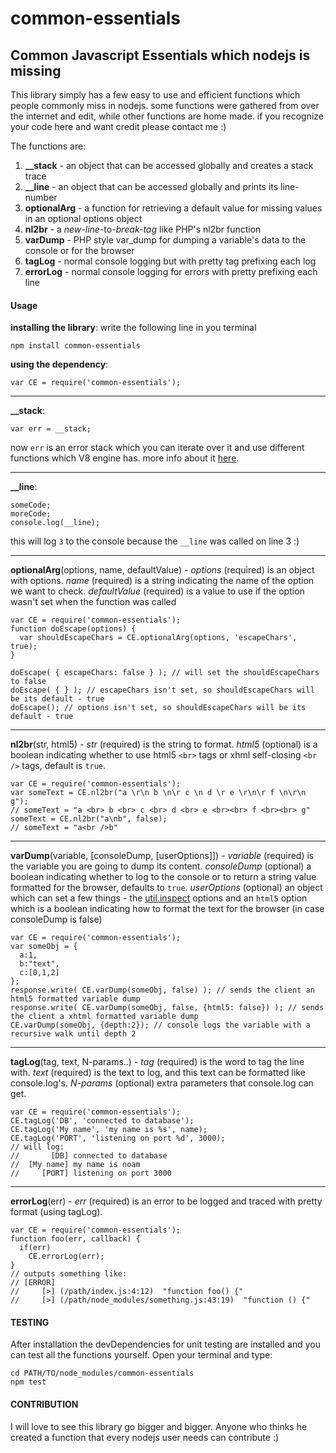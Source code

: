 # common-essentials
## Common Javascript Essentials which nodejs is missing
This library simply has a few easy to use and efficient functions which people commonly miss in nodejs. some functions were gathered from over the internet and edit, while other functions are home made. if you recognize your code here and want credit please contact me :)

The functions are:

1. **__stack** - an object that can be accessed globally and creates a stack trace
2. **__line** - an object that can be accessed globally and prints its line-number
3. **optionalArg** - a function for retrieving a default value for missing values in an optional options object
4. **nl2br** - a *new-line*-to-*break-tag* like PHP's nl2br function
5. **varDump** - PHP style var_dump for dumping a variable's data to the console or for the browser
6. **tagLog** - normal console logging but with pretty tag prefixing each log
6. **errorLog** - normal console logging for errors with pretty prefixing each line

#### Usage
**installing the library**: write the following line in you terminal
```
npm install common-essentials
```
**using the dependency**:
```
var CE = require('common-essentials');
```

---
**__stack**:
```
var err = __stack;
```
now `err` is an error stack which you can iterate over it and use different functions which V8 engine has. more info about it [here](https://code.google.com/p/v8-wiki/wiki/JavaScriptStackTraceApi).

---
**__line**:
```
someCode;
moreCode;
console.log(__line);
```
this will log `3` to the console because the `__line` was called on line 3 :)

---
**optionalArg**(options, name, defaultValue) - *options* (required) is an object with options. *name* (required) is a string indicating the name of the option we want to check. *defaultValue* (required) is a value to use if the option wasn't set when the function was called
```
var CE = require('common-essentials');
function doEscape(options) {
  var shouldEscapeChars = CE.optionalArg(options, 'escapeChars', true);
}

doEscape( { escapeChars: false } ); // will set the shouldEscapeChars to false
doEscape( { } ); // escapeChars isn't set, so shouldEscapeChars will be its default - true
doEscape(); // options isn't set, so shouldEscapeChars will be its default - true
```

---
**nl2br**(str, html5) - *str* (required) is the string to format. *html5* (optional) is a boolean indicating whether to use html5 `<br>` tags or xhml self-closing `<br />` tags, default is `true`.
```
var CE = require('common-essentials');
var someText = CE.nl2br("a \r\n b \n\r c \n d \r e \r\n\r f \n\r\n g");
// someText = "a <br> b <br> c <br> d <br> e <br><br> f <br><br> g"
someText = CE.nl2br("a\nb", false);
// someText = "a<br />b"
```

---
**varDump**(variable, [consoleDump, [userOptions]]) - *variable* (required) is the variable you are going to dump its content. *consoleDump* (optional) a boolean indicating whether to log to the console or to return a string value formatted for the browser, defaults to `true`. *userOptions* (optional) an object which can set a few things - the [util.inspect](http://nodejs.org/api/util.html#util_util_inspect_object_options) options and an `html5` option which is a boolean indicating how to format the text for the browser (in case consoleDump is false)
```
var CE = require('common-essentials');
var someObj = {
  a:1,
  b:"text",
  c:[0,1,2]
};
response.write( CE.varDump(someObj, false) ); // sends the client an html5 formatted variable dump
response.write( CE.varDump(someObj, false, {html5: false}) ); // sends the client a xhtml formatted variable dump
CE.varDump(someObj, {depth:2}); // console logs the variable with a recursive walk until depth 2
```

---
**tagLog**(tag, text, N-params..) - *tag* (required) is the word to tag the line with. *text* (required) is the text to log, and this text can be formatted like console.log's. *N-params* (optional) extra parameters that console.log can get.
```
var CE = require('common-essentials');
CE.tagLog('DB', 'connected to database');
CE.tagLog('My name', 'my name is %s', name);
CE.tagLog('PORT', 'listening on port %d', 3000);
// will log:
//       [DB] connected to database
//  [My name] my name is noam
//     [PORT] listening on port 3000
```

---
**errorLog**(err) - *err* (required) is an error to be logged and traced with pretty format (using tagLog).
```
var CE = require('common-essentials');
function foo(err, callback) {
  if(err)
    CE.errorLog(err);
}
// outputs something like:
// [ERROR]
//     [>] (/path/index.js:4:12)  "function foo() {"
//     [>] (/path/node_modules/something.js:43:19)  "function () {"
```

#### TESTING
After installation the devDependencies for unit testing are installed and you can test all the functions yourself. Open your terminal and type:
```
cd PATH/TO/node_modules/common-essentials
npm test
```

#### CONTRIBUTION
I will love to see this library go bigger and bigger. Anyone who thinks he created a function that every nodejs user needs can contribute :)
